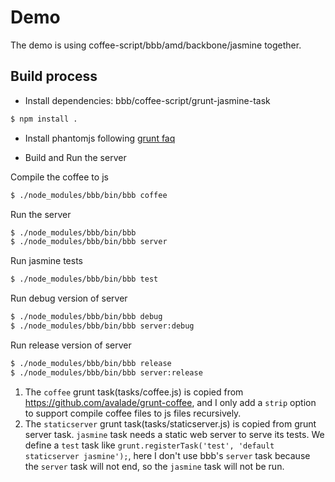Demo
====

The demo is using coffee-script/bbb/amd/backbone/jasmine together.

## Build process ##

- Install dependencies: bbb/coffee-script/grunt-jasmine-task
``` bash
$ npm install .
```

- Install phantomjs following [grunt faq](https://github.com/cowboy/grunt/blob/master/docs/faq.md#why-does-grunt-complain-that-phantomjs-isnt-installed)

- Build and Run the server

Compile the coffee to js
``` bash
$ ./node_modules/bbb/bin/bbb coffee
```

Run the server
``` bash
$ ./node_modules/bbb/bin/bbb
$ ./node_modules/bbb/bin/bbb server
```

Run jasmine tests
``` bash
$ ./node_modules/bbb/bin/bbb test
```

Run debug version of server
``` bash
$ ./node_modules/bbb/bin/bbb debug
$ ./node_modules/bbb/bin/bbb server:debug
```

Run release version of server
``` bash
$ ./node_modules/bbb/bin/bbb release
$ ./node_modules/bbb/bin/bbb server:release
```

1. The `coffee` grunt task(tasks/coffee.js) is copied from https://github.com/avalade/grunt-coffee, and I only add a `strip` option to support compile coffee files to js files recursively.
2. The `staticserver` grunt task(tasks/staticserver.js) is copied from grunt server task. `jasmine` task needs a static web server to serve its tests. We define a `test` task like `grunt.registerTask('test', 'default staticserver jasmine');`, here I don't use bbb's `server` task because the `server` task will not end, so the `jasmine` task will not be run.